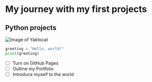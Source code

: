 # My journey with my first projects

## Python projects
![Image of Yaktocat](https://octodex.github.com/images/yaktocat.png)

``` python
greeting = "Hello, world!"
print(greeting)
```

- [ ] Turn on GitHub Pages
- [ ] Outline my Portfolio
- [ ] Introduce myself to the world
